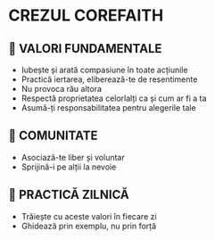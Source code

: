 # CREZUL COREFAITH

## 📝 VALORI FUNDAMENTALE
* Iubește și arată compasiune în toate acțiunile
* Practică iertarea, eliberează-te de resentimente
* Nu provoca rău altora
* Respectă proprietatea celorlalți ca și cum ar fi a ta
* Asumă-ți responsabilitatea pentru alegerile tale

## 🤝 COMUNITATE
* Asociază-te liber și voluntar
* Sprijină-i pe alții la nevoie

## 🌟 PRACTICĂ ZILNICĂ
* Trăiește cu aceste valori în fiecare zi
* Ghidează prin exemplu, nu prin forță
